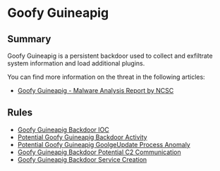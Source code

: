 # Goofy Guineapig

## Summary

Goofy Guineapig is a persistent backdoor used to collect and exfiltrate system information and load additional plugins.

You can find more information on the threat in the following articles:

- [Goofy Guineapig - Malware Analysis Report by NCSC](https://www.ncsc.gov.uk/static-assets/documents/malware-analysis-reports/goofy-guineapig/NCSC-MAR-Goofy-Guineapig.pdf)

## Rules

- [Goofy Guineapig Backdoor IOC](./file_event_win_malware_goofy_guineapig_file_indicators.yml)
- [Potential Goofy Guineapig Backdoor Activity](./proc_creation_win_malware_goofy_guineapig_broken_cmd.yml)
- [Potential Goofy Guineapig GoolgeUpdate Process Anomaly](./proc_creation_win_malware_goofy_guineapig_googleupdate_uncommon_child_instance.yml)
- [Goofy Guineapig Backdoor Potential C2 Communication](./proxy_malware_goofy_gunieapig_c2_communication.yml)
- [Goofy Guineapig Backdoor Service Creation](./win_system_malware_goofy_guineapig_service_persistence.yml)
